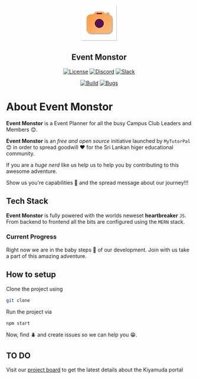 <p align="center">
<img src="https://github.com/95Revolution/Kiyamuda-pwa/blob/master/public/src/images/icons/app-icon-96x96.png" alt="event-monstor">
</p>
<h2 align="center">Event Monstor</h2>

<p align="center">
<a href="https://github.com/MyTutorPal/Event-Monster/blob/master/LICENSE"><img src="
https://img.shields.io/github/license/MyTutorPal/Event-Monster.svg
" alt="License"></a>
<a href="https://discord.gg/p9gHBZj"><img src="https://img.shields.io/badge/chat-on%20discord-7289da.svg" alt="Discord"></a>
<a href="https://join.slack.com/t/95revolution/shared_invite/enQtNDI0NDAxODg3NzgzLTdkMTZmMDM3N2E3MThlZTQwY2EzMjAzMWZjOTYwZGY2MjcyMzE4YmFiMzkzOTk1Yjg4MjI4ZWM1ZTc0NDI1ZWY"><img src="https://img.shields.io/badge/chat-on%20slack-7289da.svg" alt="Slack"></a>
</p>

<p align="center">
<a href="https://travis-ci.com/MyTutorPal/Event-Monstor#"><img src="https://api.travis-ci.com/MyTutorPal/Event-Monstor.svg?branch=master" alt="Build"></a>
<a href="https://github.com/MyTutorPal/Event-Monster/issues"><img src="
https://img.shields.io/github/issues/MyTutorPal/Event-Monster.svg
" alt="Bugs"></a>
</p>

# About Event Monstor

**Event Monstor** is a Event Planner for all the busy Campus Club Leaders and Members :blush:.

**Event Monstor** is an *free and open source* initiative launched by `MyTutorPal` :blush: in order to spread goodwill :heart: for the Sri Lankan higer educational community.

If you are a _huge nerd_ like us help us to help you by contributing to this awesome adventure.

Show us you're capabilities :muscle: and the spread message about our journey!!!

## Tech Stack

**Event Monstor** is fully powered with the worlds neweset **heartbreaker** `JS`. From backend to frontend all the bits are configured using the `MERN` stack.

### Current Progress

Right now we are in the baby steps :baby: of our development. Join with us take a part of this amazing adventure.

## How to setup

Clone the project using

```sh
git clone
```

Run the project via

```sh
npm start
```
Now, find :beetle: and create issues so we can help you :grin:.

## TO DO

Visit our [project board](https://github.com/MyTutorPal/Event-Monster/projects/1) to get the latest details about the Kiyamuda portal